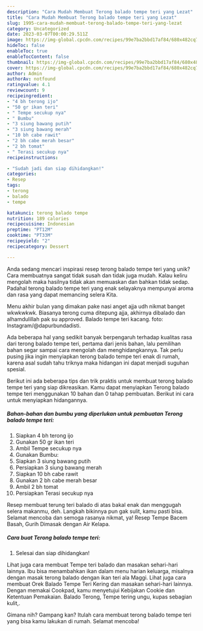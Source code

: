 ```yaml
---
description: "Cara Mudah Membuat Terong balado tempe teri yang Lezat"
title: "Cara Mudah Membuat Terong balado tempe teri yang Lezat"
slug: 1995-cara-mudah-membuat-terong-balado-tempe-teri-yang-lezat
category: Uncategorized
date: 2023-03-07T00:00:29.511Z
image: https://img-global.cpcdn.com/recipes/99e7ba2bbd17af84/680x482cq70/terong-balado-tempe-teri-foto-resep-utama.jpg
hideToc: false
enableToc: true
enableTocContent: false
thumbnail: https://img-global.cpcdn.com/recipes/99e7ba2bbd17af84/680x482cq70/terong-balado-tempe-teri-foto-resep-utama.jpg
cover: https://img-global.cpcdn.com/recipes/99e7ba2bbd17af84/680x482cq70/terong-balado-tempe-teri-foto-resep-utama.jpg
author: Admin
authorAv: notfound
ratingvalue: 4.1
reviewcount: 9
recipeingredient:
- "4 bh terong ijo"
- "50 gr ikan teri"
- " Tempe secukup nya"
- " Bumbu"
- "3 siung bawang putih"
- "3 siung bawang merah"
- "10 bh cabe rawit"
- "2 bh cabe merah besar"
- "2 bh tomat"
- " Terasi secukup nya"
recipeinstructions:

- "Sudah jadi dan siap dihidangkan!"
categories:
- Resep
tags:
- terong
- balado
- tempe

katakunci: terong balado tempe 
nutrition: 189 calories
recipecuisine: Indonesian
preptime: "PT12M"
cooktime: "PT33M"
recipeyield: "2"
recipecategory: Dessert

---
```





Anda sedang mencari inspirasi resep terong balado tempe teri yang unik? Cara membuatnya sangat tidak susah dan tidak juga mudah. Kalau keliru mengolah maka hasilnya tidak akan memuaskan dan bahkan tidak sedap. Padahal terong balado tempe teri yang enak selayaknya mempunyai aroma dan rasa yang dapat memancing selera Kita.





Menu akhir bulan yang dimakan pake nasi anget ajja udh nikmat banget wkwkwkwk. Biasanya terong cuma ditepung ajja, akhirnya dibalado dan alhamdulillah pak su approved. Balado tempe teri kacang. foto: Instagram/@dapurbundadisti.

Ada beberapa hal yang sedikit banyak berpengaruh terhadap kualitas rasa dari terong balado tempe teri, pertama dari jenis bahan, lalu pemilihan bahan segar sampai cara mengolah dan menghidangkannya. Tak perlu pusing jika ingin menyiapkan terong balado tempe teri enak di rumah, karena asal sudah tahu triknya maka hidangan ini dapat menjadi suguhan spesial.






Berikut ini ada beberapa tips dan trik praktis untuk membuat terong balado tempe teri yang siap dikreasikan. Kamu dapat menyiapkan Terong balado tempe teri menggunakan 10 bahan dan 0 tahap pembuatan. Berikut ini cara untuk menyiapkan hidangannya.

<!--inarticleads1-->

##### Bahan-bahan dan bumbu yang diperlukan untuk pembuatan Terong balado tempe teri:

1. Siapkan 4 bh terong ijo
1. Gunakan 50 gr ikan teri
1. Ambil  Tempe secukup nya
1. Gunakan  Bumbu:
1. Siapkan 3 siung bawang putih
1. Persiapkan 3 siung bawang merah
1. Siapkan 10 bh cabe rawit
1. Gunakan 2 bh cabe merah besar
1. Ambil 2 bh tomat
1. Persiapkan  Terasi secukup nya


Resep membuat terung teri balado di atas bakal enak dan menggugah selera makanmu, deh. Langkah bikinnya pun gak sulit, kamu pasti bisa. Selamat mencoba dan semoga rasanya nikmat, ya! Resep Tempe Bacem Basah, Gurih Dimasak dengan Air Kelapa. 

<!--inarticleads2-->

##### Cara buat Terong balado tempe teri:


1. Selesai dan siap dihidangkan!

Lihat juga cara membuat Tempe teri balado dan masakan sehari-hari lainnya. Ibu bisa menambahkan ikan dalam menu harian keluarga, misalnya dengan masak terong balado dengan ikan teri ala Maggi. Lihat juga cara membuat Orek Balado Tempe Teri Kering dan masakan sehari-hari lainnya. Dengan memakai Cookpad, kamu menyetujui Kebijakan Cookie dan Ketentuan Pemakaian. Balado Terong, Tempe tering ungu, kupas sebagian kulit,. 

Gimana nih? Gampang kan? Itulah cara membuat terong balado tempe teri yang bisa kamu lakukan di rumah. Selamat mencoba!
